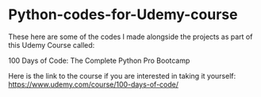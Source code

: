 # Python-codes-for-Udemy-course


These here are some of the codes I made alongside the projects as part of this Udemy Course called:

100 Days of Code: The Complete Python Pro Bootcamp

Here is the link to the course if you are interested in taking it yourself:
https://www.udemy.com/course/100-days-of-code/
